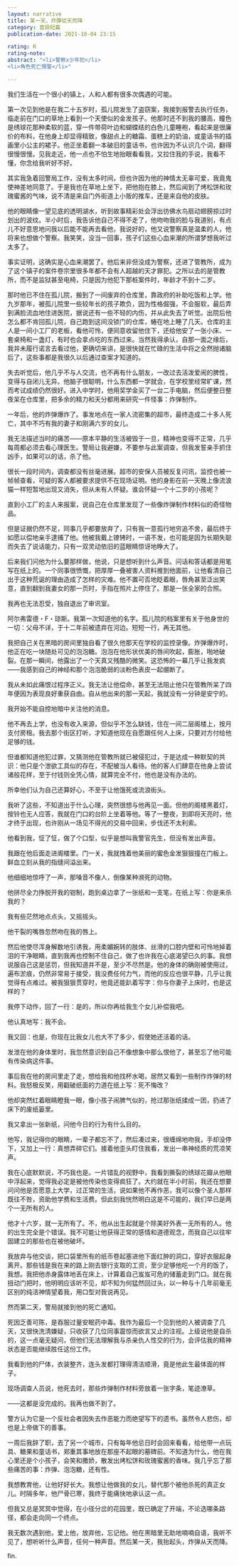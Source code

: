 ```yaml
---
layout: narrative
title: 某一天，炸彈從天而降
category: 普設短篇
publication-date: 2021-10-04 23:15

rating: R
rating-note:
abstract: "<li>警察x少年犯</li>
<li>角色死亡預警</li>"

---
```


我们生活在一个很小的镇上，人和人都有很多次偶遇的可能。

第一次见到他是在我二十五岁时，孤儿院发生了盗窃案，我接到报警去执行任务，临走前在门口的草地上看到一个天使似的金发孩子。他那时还不到我的腰高，瞳色是绣球花那种柔软的蓝，穿一件带荷叶边和蝴蝶结的白色儿童睡袍，看起来是很廉价的布料，在他身上却显得精致，像甜点上的糖霜、蛋糕上的奶油，或童话书的插画里小公主的裙子。他正坐着翻一本破旧的童话书，也许因为不认识几个词，翻得很慢很慢。见我走近，他一点也不怕生地抬眼看看我，又拉住我的手说，我看不懂，你念给我听好不好。

其实我急着回警局工作，没有太多时间，但也许因为他的神情太无辜可爱，我竟鬼使神差地同意了。于是我也在草地上坐下，把他抱在膝上，然后闻到了烤松饼和玫瑰蜜酱的气味，说不清是来自门外街道上小贩的推车，还是来自他的皮肤。

他的眼睛像一望见底的透明湖水，听到故事精彩处会浮出彷佛水鸟扇动翅膀掠过时划出的波纹。半小时后，我告诉他自己不得不走了，他吻吻我的脸与我道别，有点儿不好意思地问我以后能不能再去看他，我说好的，他又说警察真是温柔的人，他将来也想做个警察。我笑笑，没当一回事，孩子们这些心血来潮的所谓梦想我听过太多了。

事实证明，这确实是心血来潮罢了。他后来非但没成为警察，还进了管教所，成为了这个镇子的案件卷宗里很多年都不会有人超越的天才罪犯。之所以去的是管教所，而不是监狱甚至电椅，只是因为他犯下那桩案件时，年龄才不到十二岁。

那时他已不住在孤儿院，搬到了一间废弃的仓库里，靠政府的补助吃饭和上学。他九岁那年，被孤儿院里一些较年长的孩子欺负，因为性格倔强，不会服软，最后弄到满脸流血地住进医院，据说还有一些不轻的内伤，并从此失去了听觉。出院后他怎么都不肯回孤儿院，自己跑到这间没锁门的仓库，蜷在地上睡了几天。仓库的主人是一间小工厂的老板，看他可怜，便同意收留他住下，还给他安了一张小床、一套桌椅和一盏灯，有时也会拿点吃的东西过来。当然我得承认，自那一面之缘后，我并未履行诺言去看过他，更确切来讲，是很快就在忙碌的生活中将之全然抛诸脑后了，这些事都是我很久以后通过查案才知道的。

失去听觉后，他几乎不与人交流，也不再有什么朋友，一改过去活泼爱闹的脾性，变得与自闭儿无异。他脑子很聪明，什么东西都一学就会，在学校里经常旷课，然而考试成绩仍然很好。进入中学时，他用奖学金买了一台二手电脑，然后便整日整夜呆在仓库里，把多余的精力和天分都用来研究一件怪事：炸弹制作。

一年后，他的炸弹爆炸了。事发地点在一家人流密集的超市，最终造成二十多人死亡，其中不巧有我的妻子和刚满六岁的女儿。

我无法描述当时的痛苦——原本平静的生活被毁于一旦，精神也变得不正常，几乎每周都必须去看心理医生。警局让我避嫌，不要参与此案调查，但我发誓亲手抓住凶手，如果可以的话，杀了他。

很长一段时间内，调查都没有丝毫进展。超市的安保人员被反复问讯，监控也被一帧帧查看，可疑的客人都被要求提供不在现场证明。他的身影在前一天晚上像流浪猫一样短暂地出现又消失，但从未有人怀疑。谁会怀疑一个十二岁的小孩呢？

直到小工厂的主人来报案，说自己在仓库里发现了一些像炸弹制作材料似的奇怪物品。

但是证据仍然不足，同事几乎都要放弃了，只有我一意孤行地穷追不舍，最后终于如愿以偿地亲手逮捕了他。他被我戴上镣铐时，一语不发，也可能是因为长期失聪而失去了说话能力，只有一双灵动依旧的蓝眼睛惊讶地睁大了。

后来我们问他为什么要那样做，他说，只是想听到什么声音。问话和答话都是用笔写在纸上的。一个同事很愤慨，把厚厚一叠被害人资料推到他面前，让他看清自己出于这种荒诞的理由造成了怎样的灾难。他不置可否地眨着眼，唇角甚至泛出笑意，直到翻到我妻女的那一页时，手指在照片上停住了。那是一张全家的合照。

我再也无法忍受，独自退出了审讯室。

阿尔弗雷德・F・琼斯。我第一次知道他的名字。孤儿院的档案里有关于他身世的一切：父母不详，于十二年前被遗弃在河边。短短一行，再无其他。

我把自己关在黑暗的房间里独自看了很久他那天在学校的监控录像。炸弹爆炸时，他正在吃一块随处可见的泡泡糖。泡泡在他形状优美的唇间吹起，膨胀，啪地破裂。在那一瞬间，他露出了一个天真又残酷的微笑。这恐怖的一幕几乎让我发疯——我感到自己的神经和那个泡泡脆弱的淡粉色表皮一起绷断了。

我从未如此痛恨过程序正义。我无法让他偿命，甚至无法阻止他只在管教所呆了四年便因为表现良好重获自由。自从他出来的那一天起，我就没有一分钟是安宁的。

我开始不能自控地暗中关注他的消息。

他不再去上学，也没有收入来源，但似乎不怎么缺钱，住在一间二层阁楼上，按月支付房租。我去那个街区打听，才知道他现在自愿跟任何人上床，只要对方付给他足够的钱。

但谁都知道他犯过罪，又猜测他在管教所就已被侵犯过，于是达成一种默契的共识：他只是个泄欲工具似的存在，不配被当人看待。他的客人们肆意在他身上尝试诸般花样，至于付钱则全凭心情，就算完全不付，他也是没有办法的。

所幸他们认为自己还算好心，不至于让他饿死或流浪街头。

我听了这些，不知道出于什么心理，突然很想与他再见一面。但他的阁楼黑着灯，按铃也无人应答，我就在门口的台阶上坐着等他。等了一整夜，到即将天亮时，他才终于出现，也许刚从一场见不得光的交易中回来，步伐还不太利索。

他看到我，怔了怔，做了个口型，似乎是想叫我警官先生，但没有发出声音。

我跟在他后面走进阁楼里。门一关，我就拽着他美丽的蜜色金发狠狠撞在门板上。鲜血立刻从我的指缝间溢出来。

他细细地惊呼了一声，那嗓音不像人，倒像某种濒死的动物。

他拼尽全力挣脱开我的钳制，跑到桌边拿了一张纸和一支笔，在纸上写：你是来杀我的？

我有些茫然地点点头，又摇摇头。

他干裂的嘴唇忽然吻在我的唇上。

然后他使尽浑身解数地引诱我，用柔媚婉转的肢体、丝滑的口腔内壁和可怜地掉着泪的干净眼睛，直到我再也控制不住自己，做了也许我在心底渴望已久的事。我想说服自己这是惩罚，但我知道并不是，至少不尽然是。他的身体的确刚被使用过，遍布淤痕，仍然非常易于接受，我没费任何力气，而他的反应也很平静，几乎让我觉得有点难过。被我狠狠贯穿时，他竟还能趴着写字：你与你妻子上床时，也是这样的？

我停下动作，回了一行：是的，所以你再给我生个女儿补偿我吧。

他认真地写：我不会。

我又回：也是，你现在比我女儿也大不了多少，假使她还活着的话。

发泄在他的身体里时，我忽然意识到自己不像想象中那么恨他了，甚至忘了他可能有传染病这件事。

事后我在他的房间里走了走，想给我和他找杯水喝，居然又看到一些制作炸弹的材料。我怒极反笑，用戳破纸面的力道在纸上写：死不悔改？

他却突然红着眼睛瞪我一眼，像小孩子闹脾气似的，抢过那张纸揉成一团，扔进了床下的废纸篓里。

我又拿出一张新纸，问他今日的行为有什么目的。

他写，我记得你的眼睛，一辈子都忘不了，然后凑过来，很缠绵地吻我，手却没停下，又加上一行：真想弄碎它们。接着他歪头盯住我看，发出一串神经质的荒凉笑声。

我在心底默默说，不巧我也是。一片错乱的视野中，我看到撕裂的绣球花瓣从他眼中浮起来，觉得我必定是被他传染也变得疯狂了。大约就在半小时前，我还在想要问问他是否愿意上大学，过正常的生活，说如果他不再作恶，我可以像个圣人那样既往不咎，资助他学费和生活费。但此刻我恍然明白这是不可能的，我们早已是两个一无所有的人。

他才十六岁，就一无所有了。不，他从出生起就是个除美好外表一无所有的人。他的出生完全是个错误。我不可能让他获得正常的感情和道德观念，而我自己以往牢固建立的那些也在被他破坏。

我放弃与他交谈，把口袋里所有的纸币卷起塞进他下面红肿的洞口，穿好衣服起身离开。那些钱是我在来的路上刚去银行支取的工资，至少足够他吃一个月的饭了，我想。我把他赤身露体地丢在床上，计算着自己岌岌可危的储蓄走到门口。就在我扭动门把时，他明明应该听不见，却不知为何猛然回过头，以一种与十几年前毫无区别的纯洁神情望着我，用口型对我说再见。

然而第二天，警局就接到他的死亡通知。

死因乏善可陈，是吞服过量安眠药中毒。我作为最后一个见到他的人被调查了几天，又很快洗清嫌疑，只收获了几位同事震惊而欲言又止的注视。上级说他是自杀的，这一点毫无疑问，但他们无法理解我与杀亲仇人性交的行为，会评估我的精神状态是否能继续胜任这份工作。

我看到他的尸体，衣装整齐，连头发都打理得清洁顺滑，竟是他此生最体面的样子。

现场调查人员说，他死去时，那些炸弹制作材料旁放着一张字条，笔迹潦草。

——这都是没完成的。我再也做不到了。

警方认为它是一个反社会者因失去作恶能力而绝望写下的遗书。虽然令人悲伤，却也是上帝做下的善事。

一周后我辞了职，去了另一个城市，只有每年他忌日时会回来看看，给他带一点玩具、糖果和童话书，郑重其事地放在那座不起眼的墓碑前。不知道为什么，他在我心里还是个小孩子，会笑和撒娇，散发出烤松饼和玫瑰蜜酱的香味。我几乎忘了那些痛苦的事：炸弹、泡泡糖，还有性。

我想教育他，让他好好长大。我想让他做我的女儿，替代那个被他杀死的真正女儿。时隔多年，他尸骨已寒，我终于能痛快地承认这一点。

但我又总是冥冥中觉得，在小径分岔的花园里，既已确定了开端，不论选哪条路径，都会走向同一个终点。

我无数次遇到他，爱上他，放弃他，忘记他。他在黑暗里无助地喃喃自语，我听不见了，想听听什么声音，任何一种声音。然后某一天，我抬起头，炸弹从天而降。

fin.
